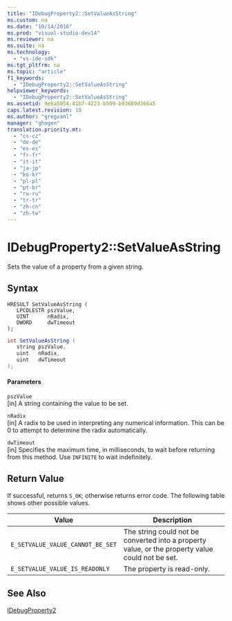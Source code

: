 ```yaml
---
title: "IDebugProperty2::SetValueAsString"
ms.custom: na
ms.date: "10/14/2016"
ms.prod: "visual-studio-dev14"
ms.reviewer: na
ms.suite: na
ms.technology: 
  - "vs-ide-sdk"
ms.tgt_pltfrm: na
ms.topic: "article"
f1_keywords: 
  - "IDebugProperty2::SetValueAsString"
helpviewer_keywords: 
  - "IDebugProperty2::SetValueAsString"
ms.assetid: 9e6a5054-41b7-4223-b509-b93689d366a5
caps.latest.revision: 10
ms.author: "gregvanl"
manager: "ghogen"
translation.priority.mt: 
  - "cs-cz"
  - "de-de"
  - "es-es"
  - "fr-fr"
  - "it-it"
  - "ja-jp"
  - "ko-kr"
  - "pl-pl"
  - "pt-br"
  - "ru-ru"
  - "tr-tr"
  - "zh-cn"
  - "zh-tw"
---
```

# IDebugProperty2::SetValueAsString
Sets the value of a property from a given string.  
  
## Syntax  
  
```cpp#  
HRESULT SetValueAsString (   
   LPCOLESTR pszValue,  
   UINT      nRadix,  
   DWORD     dwTimeout  
);  
```  
  
```c#  
int SetValueAsString (   
   string pszValue,  
   uint   nRadix,  
   uint   dwTimeout  
);  
```  
  
#### Parameters  
 `pszValue`  
 [in] A string containing the value to be set.  
  
 `nRadix`  
 [in] A radix to be used in interpreting any numerical information. This can be 0 to attempt to determine the radix automatically.  
  
 `dwTimeout`  
 [in] Specifies the maximum time, in milliseconds, to wait before returning from this method. Use `INFINITE` to wait indefinitely.  
  
## Return Value  
 If successful, returns `S_OK`; otherwise returns error code. The following table shows other possible values.  
  
|Value|Description|  
|-----------|-----------------|  
|`E_SETVALUE_VALUE_CANNOT_BE_SET`|The string could not be converted into a property value, or the property value could not be set.|  
|`E_SETVALUE_VALUE_IS_READONLY`|The property is read-only.|  
  
## See Also  
 [IDebugProperty2](../extensibility/idebugproperty2.md)
